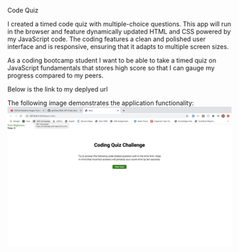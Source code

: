 Code Quiz

I created a timed code quiz with multiple-choice questions. This app will run in the browser and feature dynamically updated HTML and CSS powered by my JavaScript code. The coding features a clean and polished user interface and is responsive, ensuring that it adapts to multiple screen sizes.

As a coding bootcamp student
I want to be able to take a timed quiz on JavaScript fundamentals that stores high score so that I can gauge my progress compared to my peers.

Below is the link to my deplyed url 

The following image demonstrates the application functionality:
![](./Images/API-Code-Quiz.png)
